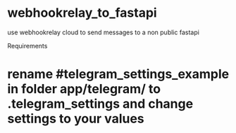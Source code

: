 # webhookrelay_to_fastapi
use webhookrelay cloud to send messages to a non public fastapi

Requirements
# rename #telegram_settings_example in folder app/telegram/  to .telegram_settings and change settings to your values 